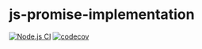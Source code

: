 # js-promise-implementation
[![Node.js CI](https://github.com/DimaAmega/js-promise-implementation/actions/workflows/tests.js.yml/badge.svg)](https://github.com/DimaAmega/js-promise-implementation/actions/workflows/tests.js.yml)
[![codecov](https://codecov.io/gh/DimaAmega/js-promise-implementation/branch/master/graph/badge.svg?token=CN0U5HMU0N)](https://codecov.io/gh/DimaAmega/js-promise-implementation)
